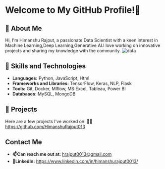  # Welcome to My GitHub Profile!👋

## 🚀 About Me
Hi, I'm Himanshu Rajput, a passionate Data Scientist with a keen interest in Machine Learning,Deep Learning,Generative AI.I love working on innovative projects and sharing my knowledge with the community.
![data](https://github.com/HimanshuRajput013/HimanshuRajput013/assets/131947510/7b7569b5-6b67-438e-9ce7-cfee8ab2fb37)
## 🚀 Skills and Technologies
- **Languages:** Python, JavaScript, Html
- **Frameworks and Libraries:** TensorFlow, Keras, NLP, Flask
- **Tools:** Git, Docker, Mlflow, MS Excel, Tableau, Power BI
- **Databases:** MySQL, MongoDB

## 🚀 Projects
Here are a few projects I've worked on:
👨‍💻 https://github.com/HimanshuRajput013

## Contact Me
- **📫Can reach me out at:** hrajput0013@gmail.com
- **💼LinkedIn:** https://www.linkedin.com/in/himanshurajput0013/



